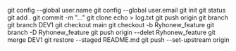 git config --global user.name
git config --global user.email
git init
git status
git add .
git commit -m "..."
git clone 
echo > log.txt
git push origin
git branch
git branch DEV1
git checkout main
git checkout -b Ryhonew_feature
git branch -D Ryhonew_feature
git push origin --delet Ryhonew_feature
git merge DEV1
git restore --staged README.md
git push --set-upstream origin


